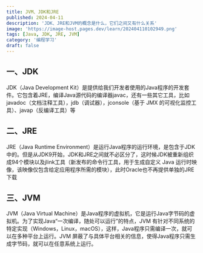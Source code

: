 ```yaml
---
title: JVM、JDK和JRE
published: 2024-04-11
description: 'JDK、JRE和JVM的概念是什么，它们之间又有什么关系'
image: 'https://image-host.pages.dev/learn/202404110102949.png'
tags: [Java, JDK, JRE, JVM]
category: '编程学习'
draft: false
---
```


## 一、JDK

JDK（Java Development Kit）是提供给我们开发者使用的Java程序的开发套件。它包含着JRE，编译Java源代码的编译器javac，还有一些其它工具，比如javadoc（文档注释工具），jdb（调试器），jconsole（基于 JMX 的可视化监控⼯具）、javap（反编译工具）等

## 二、JRE

 JRE（Java Runtime Environment）是运行Java程序的运行环境，是包含于JDK中的。但是从JDK9开始，JDK和JRE之间就不必区分了，这时候JDK被重新组织成94个模块以及jlink工具（新发布的命令行工具，用于生成自定义 Java 运行时映像，该映像仅包含给定应用程序所需的模块），此时Oracle也不再提供单独的JRE下载

## 三、JVM

 JVM（Java Virtual Machine）是Java程序的虚拟机，它是运行Java字节码的虚拟机。为了实现Java“一次编译，随处可以运行”的特点，JVM 有针对不同系统的特定实现（Windows，Linux，macOS），这样，Java程序只需编译一次，就可以在多种平台上运行。JVM 屏蔽了与具体平台相关的信息，使得Java程序只需生成字节码，就可以在任意系统上运行。
